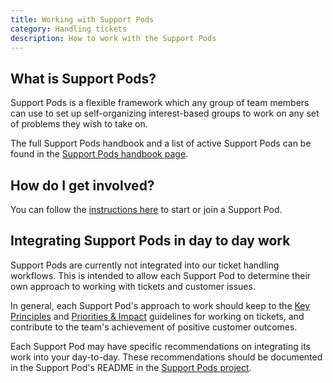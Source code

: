 ```yaml
---
title: Working with Support Pods
category: Handling tickets
description: How to work with the Support Pods
---
```


## What is Support Pods?

Support Pods is a flexible framework which any group of team members can use to
set up self-organizing interest-based groups to work on any set of problems they
wish to take on.

The full Support Pods handbook and a list of active Support Pods can be found in
the [Support Pods handbook page](/handbook/support/support-pods).

## How do I get involved?

You can follow the [instructions here](/handbook/support/support-pods#starting-a-support-pod) to
start or join a Support Pod.

## Integrating Support Pods in day to day work

Support Pods are currently not integrated into our ticket handling workflows.
This is intended to allow each Support Pod to determine their own approach to
working with tickets and customer issues.

In general, each Support Pod's approach to work should keep to the
[Key Principles](/handbook/support/workflows/working-on-tickets#key-principles)
and [Priorities & Impact](/handbook/support/workflows/working-on-tickets#priorities-and-impact)
guidelines for working on tickets, and contribute to the team's achievement of
positive customer outcomes.

Each Support Pod may have specific recommendations on integrating its work into
your day-to-day. These recommendations should be documented in the Support Pod's
README in the [Support Pods project](https://example_company.com/example_company-com/support/support-pods).
